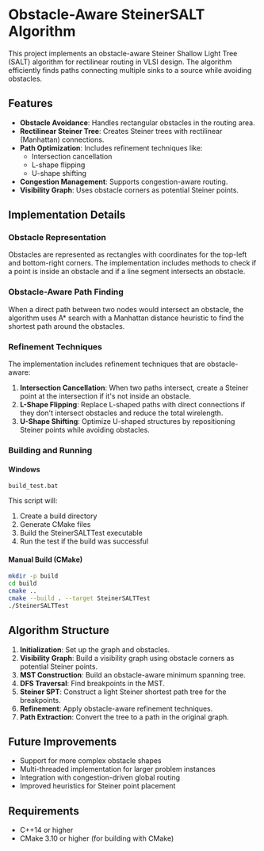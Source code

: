 # Obstacle-Aware SteinerSALT Algorithm

This project implements an obstacle-aware Steiner Shallow Light Tree (SALT) algorithm for rectilinear routing in VLSI design. The algorithm efficiently finds paths connecting multiple sinks to a source while avoiding obstacles.

## Features

- **Obstacle Avoidance**: Handles rectangular obstacles in the routing area.
- **Rectilinear Steiner Tree**: Creates Steiner trees with rectilinear (Manhattan) connections.
- **Path Optimization**: Includes refinement techniques like:
  - Intersection cancellation
  - L-shape flipping
  - U-shape shifting
- **Congestion Management**: Supports congestion-aware routing.
- **Visibility Graph**: Uses obstacle corners as potential Steiner points.

## Implementation Details

### Obstacle Representation

Obstacles are represented as rectangles with coordinates for the top-left and bottom-right corners. The implementation includes methods to check if a point is inside an obstacle and if a line segment intersects an obstacle.

### Obstacle-Aware Path Finding

When a direct path between two nodes would intersect an obstacle, the algorithm uses A* search with a Manhattan distance heuristic to find the shortest path around the obstacles.

### Refinement Techniques

The implementation includes refinement techniques that are obstacle-aware:

1. **Intersection Cancellation**: When two paths intersect, create a Steiner point at the intersection if it's not inside an obstacle.
2. **L-Shape Flipping**: Replace L-shaped paths with direct connections if they don't intersect obstacles and reduce the total wirelength.
3. **U-Shape Shifting**: Optimize U-shaped structures by repositioning Steiner points while avoiding obstacles.

### Building and Running

#### Windows

```batch
build_test.bat
```

This script will:
1. Create a build directory
2. Generate CMake files
3. Build the SteinerSALTTest executable
4. Run the test if the build was successful

#### Manual Build (CMake)

```bash
mkdir -p build
cd build
cmake ..
cmake --build . --target SteinerSALTTest
./SteinerSALTTest
```

## Algorithm Structure

1. **Initialization**: Set up the graph and obstacles.
2. **Visibility Graph**: Build a visibility graph using obstacle corners as potential Steiner points.
3. **MST Construction**: Build an obstacle-aware minimum spanning tree.
4. **DFS Traversal**: Find breakpoints in the MST.
5. **Steiner SPT**: Construct a light Steiner shortest path tree for the breakpoints.
6. **Refinement**: Apply obstacle-aware refinement techniques.
7. **Path Extraction**: Convert the tree to a path in the original graph.

## Future Improvements

- Support for more complex obstacle shapes
- Multi-threaded implementation for larger problem instances
- Integration with congestion-driven global routing
- Improved heuristics for Steiner point placement

## Requirements

- C++14 or higher
- CMake 3.10 or higher (for building with CMake)
